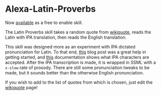 # Alexa-Latin-Proverbs

Now [available](https://www.amazon.com/dp/B07BNXYDH9/ref=sr_1_1?s=digital-skills&ie=UTF8&qid=1521995313&sr=1-1&keywords=latin+proverbs) as a free to enable skill.

The Latin Proverbs skill takes a random quote from [wikiquote](https://en.wikiquote.org/wiki/Latin_proverbs), reads the Latin with IPA translation, then reads the English translation.

This skill was designed more as an experiment with IPA dictated pronunciation for Latin. To that end, [this](https://developer.amazon.com/blogs/alexa/post/8ade6baf-0ac8-4611-9cb2-e2a470886634/how-to-use-phonemes-to-change-alexa-s-pronunciation) blog post was a great help in getting started, and [this](https://developer.amazon.com/docs/custom-skills/speech-synthesis-markup-language-ssml-reference.html) documentation shows what IPA characters are accepted. After the IPA transcription is made, it is wrapped in SSML with a `x-slow` rate of prosody. There are still some pronunciation tweaks to be made, but it sounds better than the otherwise English pronunciation.

If you wish to add to the list of quotes from which is chosen, just edit the [wikiquote](https://en.wikiquote.org/wiki/Latin_proverbs) page!